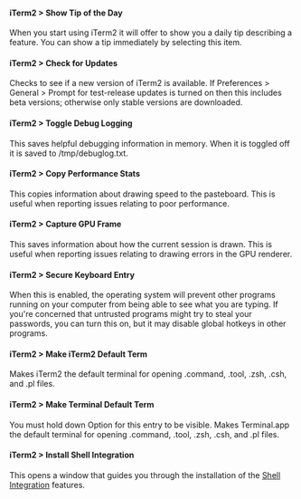 #### iTerm2 > Show Tip of the Day
When you start using iTerm2 it will offer to show you a daily tip describing a feature. You can show a tip immediately by selecting this item.

#### iTerm2 > Check for Updates
Checks to see if a new version of iTerm2 is available. If Preferences > General > Prompt for test-release updates is turned on then this includes beta versions; otherwise only stable versions are downloaded.

#### iTerm2 > Toggle Debug Logging
This saves helpful debugging information in memory. When it is toggled off it is saved to /tmp/debuglog.txt.

#### iTerm2 > Copy Performance Stats
This copies information about drawing speed to the pasteboard. This is useful when reporting issues relating to poor performance.

#### iTerm2 > Capture GPU Frame
This saves information about how the current session is drawn. This is useful when reporting issues relating to drawing errors in the GPU renderer.

#### iTerm2 > Secure Keyboard Entry
When this is enabled, the operating system will prevent other programs running on your computer from being able to see what you are typing. If you're concerned that untrusted programs might try to steal your passwords, you can turn this on, but it may disable global hotkeys in other programs.

#### iTerm2 > Make iTerm2 Default Term
Makes iTerm2 the default terminal for opening .command, .tool, .zsh, .csh, and .pl files.

#### iTerm2 > Make Terminal Default Term
You must hold down Option for this entry to be visible. Makes Terminal.app the default terminal for opening .command, .tool, .zsh, .csh, and .pl files.

#### iTerm2 > Install Shell Integration
This opens a window that guides you through the installation of the <a href="/shell_integration.html">Shell Integration</a> features.

